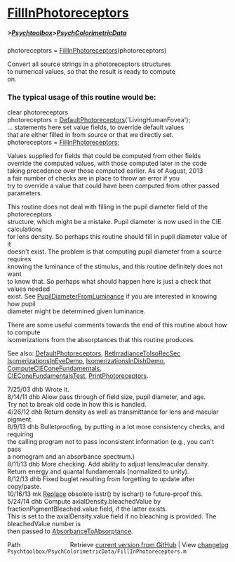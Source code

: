 # [FillInPhotoreceptors](FillInPhotoreceptors)
##### >[Psychtoolbox](Psychtoolbox)>[PsychColorimetricData](PsychColorimetricData)

photoreceptors = [FillInPhotoreceptors](FillInPhotoreceptors)(photoreceptors)  
  
Convert all source strings in a photoreceptors structures  
to numerical values, so that the result is ready to compute  
on.  
  
### The typical usage of this routine would be:  
  
  clear photoreceptors  
  photoreceptors = [DefaultPhotoreceptors](DefaultPhotoreceptors)('LivingHumanFovea');  
  ... statements here set value fields, to override default values  
      that are either filled in from source or that we directly set.  
  photoreceptors = [FillInPhotoreceptors](FillInPhotoreceptors);  
  
Values supplied for fields that could be computed from other fields  
override the computed values, with those computed later in the code  
taking precedence over those computed earlier.  As of August, 2013  
a fair number of checks are in place to throw an error if you  
try to override a value that could have been computed from other passed  
parameters.  
  
This routine does not deal with filling in the pupil diameter field of the photoreceptors  
structure, which might be a mistake.  Pupil diameter is now used in the CIE calculations  
for lens density.  So perhaps this routine should fill in pupil diameter value of it  
doesn't exist. The problem is that computing pupil diameter from a source requires  
knowing the luminance of the stimulus, and this routine definitely does not want  
to know that.  So perhaps what should happen here is just a check that values needed  
exist.  See [PupilDiameterFromLuminance](PupilDiameterFromLuminance) if you are interested in knowing how pupil  
diameter might be determined given luminance.  
  
There are some useful comments towards the end of this routine about how to compute  
isomerizations from the absorptances that this routine produces.  
  
See also: [DefaultPhotoreceptors](DefaultPhotoreceptors), [RetIrradianceToIsoRecSec](RetIrradianceToIsoRecSec)  
  [IsomerizationsInEyeDemo](IsomerizationsInEyeDemo), [IsomerizationsInDishDemo](IsomerizationsInDishDemo), [ComputeCIEConeFundamentals](ComputeCIEConeFundamentals),  
  [CIEConeFundamentalsTest](CIEConeFundamentalsTest), [PrintPhotoreceptors](PrintPhotoreceptors).  
  
7/25/03  dhb  Wrote it.  
8/14/11  dhb  Allow pass through of field size, pupil diameter, and age.  
              Try not to break old code in how this is handled.  
4/26/12  dhb  Return density as well as transmittance for lens and macular pigment.  
8/9/13   dhb  Bulletproofing, by putting in a lot more consistency checks, and requiring  
              the calling program not to pass inconsistent information (e.g., you can't pass  
              a nomogram and an absorbance spectrum.)  
8/11/13  dhb  More checking.  Add ability to adjust lens/macular density.  Return energy and quantal fundamentals (normalized to unity).  
8/12/13  dhb  Fixed buglet resulting from forgetting to update after copy/paste.  
10/16/13  mk  [Replace](Replace) obsolete isstr() by ischar() to future-proof this.  
5/24/14  dhb  Compute axialDensity.bleachedValue by fractionPigmentBleached.value field, if the latter exists.  
              This is set to the axialDensity.value field if no bleaching is provided.  The bleachedValue number is  
              then passed to [AbsorbanceToAbsorptance](AbsorbanceToAbsorptance).  




<div class="code_header" style="text-align:right;">
  <span style="float:left;">Path&nbsp;&nbsp;</span> <span class="counter">Retrieve <a href=
  "https://raw.github.com/Psychtoolbox-3/Psychtoolbox-3/beta/Psychtoolbox/PsychColorimetricData/FillInPhotoreceptors.m">current version from GitHub</a> | View <a href=
  "https://github.com/Psychtoolbox-3/Psychtoolbox-3/commits/beta/Psychtoolbox/PsychColorimetricData/FillInPhotoreceptors.m">changelog</a></span>
</div>
<div class="code">
  <code>Psychtoolbox/PsychColorimetricData/FillInPhotoreceptors.m</code>
</div>

